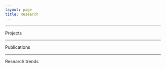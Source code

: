 ```yaml
---
layout: page
title: Research
---
```

<hr>
<div>
Projects
</div>
<hr>
<div>
Publications
</div>
<hr>
<div>
Research trends
</div>
